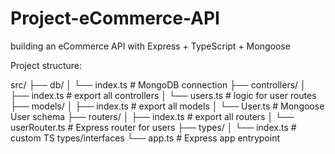 # Project-eCommerce-API

building an eCommerce API with Express + TypeScript + Mongoose

Project structure:

src/
├── db/
│   └── index.ts           # MongoDB connection
├── controllers/
│   ├── index.ts           # export all controllers
│   └── users.ts           # logic for user routes
├── models/
│   ├── index.ts           # export all models
│   └── User.ts            # Mongoose User schema
├── routers/
│   ├── index.ts           # export all routers
│   └── userRouter.ts      # Express router for users
├── types/
│   └── index.ts           # custom TS types/interfaces
└── app.ts                 # Express app entrypoint
